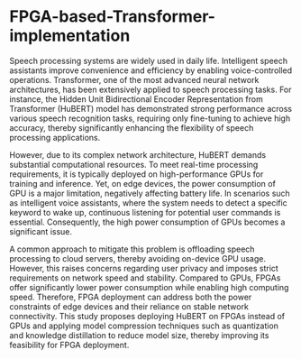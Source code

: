 # FPGA-based-Transformer-implementation
Speech processing systems are widely used in daily life. Intelligent speech assistants improve convenience and efficiency by enabling voice-controlled operations. Transformer, one of the most advanced neural network architectures, has been extensively applied to speech processing tasks. For instance, the Hidden Unit Bidirectional Encoder Representation from Transformer (HuBERT) model has demonstrated strong performance across various speech recognition tasks, requiring only fine-tuning to achieve high accuracy, thereby significantly enhancing the flexibility of speech processing applications.

However, due to its complex network architecture, HuBERT demands substantial computational resources. To meet real-time processing requirements, it is typically deployed on high-performance GPUs for training and inference. Yet, on edge devices, the power consumption of GPU is a major limitation, negatively affecting battery life. In scenarios such as intelligent voice assistants, where the system needs to detect a specific keyword to wake up, continuous listening for potential user commands is essential. Consequently, the high power consumption of GPUs becomes a significant issue.

A common approach to mitigate this problem is offloading speech processing to cloud servers, thereby avoiding on-device GPU usage. However, this raises concerns regarding user privacy and imposes strict requirements on network speed and stability. 
Compared to GPUs, FPGAs offer significantly lower power consumption while enabling high computing speed. Therefore, FPGA deployment can address both the power constraints of edge devices and their reliance on stable network connectivity.
This study proposes deploying HuBERT on FPGAs instead of GPUs and applying model compression techniques such as quantization and knowledge distillation to reduce model size, thereby improving its feasibility for FPGA deployment.
